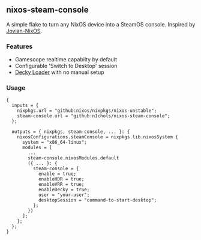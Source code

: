 ## nixos-steam-console
A simple flake to turn any NixOS device into a SteamOS console. Inspired by [Jovian-NixOS](https://github.com/Jovian-Experiments/Jovian-NixOS).

### Features
- Gamescope realtime capabilty by default
- Configurable 'Switch to Desktop' session
- [Decky Loader](https://github.com/SteamDeckHomebrew/decky-loader) with no manual setup

### Usage
```nixos
{
  inputs = {
    nixpkgs.url = "github:nixos/nixpkgs/nixos-unstable";
    steam-console.url = "github:n1chols/nixos-steam-console";
  };

  outputs = { nixpkgs, steam-console, ... }: {
    nixosConfigurations.steamConsole = nixpkgs.lib.nixosSystem {
      system = "x86_64-linux";
      modules = [
        ...
        steam-console.nixosModules.default
        ({ ... }: {
          steam-console = {
            enable = true;
            enableHDR = true;
            enableVRR = true;
            enableDecky = true;
            user = "your-user";
            desktopSession = "command-to-start-desktop";
          };
        })
      ];
    };
  };
}
```
